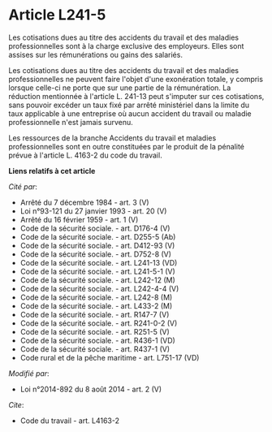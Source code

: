 # Article L241-5

Les cotisations dues au titre des accidents du travail et des maladies professionnelles sont à la charge exclusive des
employeurs. Elles sont assises sur les rémunérations ou gains des salariés.

Les cotisations dues au titre des accidents du travail et des maladies professionnelles ne peuvent faire l'objet d'une
exonération totale, y compris lorsque celle-ci ne porte que sur une partie de la rémunération. La réduction mentionnée à
l'article L. 241-13 peut s'imputer sur ces cotisations, sans pouvoir excéder un taux fixé par arrêté ministériel dans la
limite du taux applicable à une entreprise où aucun accident du travail ou maladie professionnelle n'est jamais survenu.

Les ressources de la branche Accidents du travail et maladies professionnelles sont en outre constituées par le produit de la
pénalité prévue à l'article L. 4163-2 du code du travail.

**Liens relatifs à cet article**

_Cité par_:

  - Arrêté du 7 décembre 1984 - art. 3 (V)
  - Loi n°93-121 du 27 janvier 1993 - art. 20 (V)
  - Arrêté du 16 février 1959 - art. 1 (V)
  - Code de la sécurité sociale. - art. D176-4 (V)
  - Code de la sécurité sociale. - art. D255-5 (Ab)
  - Code de la sécurité sociale. - art. D412-93 (V)
  - Code de la sécurité sociale. - art. D752-8 (V)
  - Code de la sécurité sociale. - art. L241-13 (VD)
  - Code de la sécurité sociale. - art. L241-5-1 (V)
  - Code de la sécurité sociale. - art. L242-12 (M)
  - Code de la sécurité sociale. - art. L242-4-4 (V)
  - Code de la sécurité sociale. - art. L242-8 (M)
  - Code de la sécurité sociale. - art. L433-2 (M)
  - Code de la sécurité sociale. - art. R147-7 (V)
  - Code de la sécurité sociale. - art. R241-0-2 (V)
  - Code de la sécurité sociale. - art. R251-5 (V)
  - Code de la sécurité sociale. - art. R436-1 (VD)
  - Code de la sécurité sociale. - art. R437-1 (V)
  - Code rural et de la pêche maritime - art. L751-17 (VD)

_Modifié par_:

  - Loi n°2014-892 du 8 août 2014 - art. 2 (V)

_Cite_:

  - Code du travail - art. L4163-2
